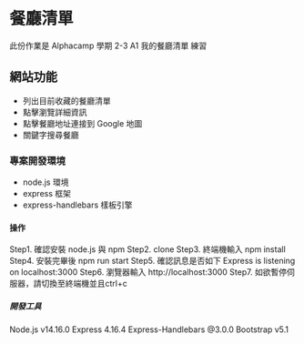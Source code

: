 # 餐廳清單
此份作業是 Alphacamp 學期 2-3 A1 我的餐廳清單 練習

## 網站功能
- 列出目前收藏的餐廳清單
- 點擊瀏覽詳細資訊
- 點擊餐廳地址連接到 Google 地圖
- 關鍵字搜尋餐廳

### 專案開發環境
- node.js 環境
- express 框架
- express-handlebars 樣板引擎

#### 操作
Step1. 確認安裝 node.js 與 npm
Step2. clone
Step3. 終端機輸入  npm install
Step4. 安裝完畢後 npm run start
Step5. 確認訊息是否如下 Express is listening on localhost:3000
Step6. 瀏覽器輸入 http://localhost:3000
Step7. 如欲暫停伺服器，請切換至終端機並且ctrl+c

##### 開發工具
Node.js v14.16.0
Express 4.16.4
Express-Handlebars @3.0.0
Bootstrap v5.1
